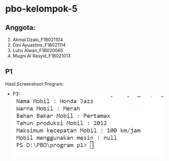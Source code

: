 # pbo-kelompok-5

## Anggota: 
1. Akmal Dzaki_F1B021104
2. Dini Ayuastina_F1B021114
3. Lutvi Alwan_F1B020065
4. Mugni Al Rasyid_F1B021013
   
## P1
Hasil Screenshoot Program:
- P3: <img src= https://github.com/maljackvroh/pbo-kelompok-5/blob/master/Percobaan1/Assets/SS%20js3.PNG>
